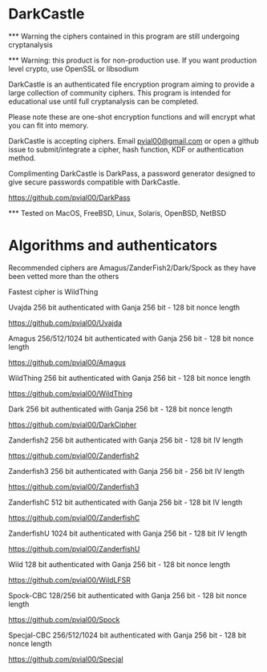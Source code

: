 # DarkCastle

*** Warning the ciphers contained in this program are still undergoing cryptanalysis

*** Warning: this product is for non-production use.  If you want production level crypto, use OpenSSL or libsodium

DarkCastle is an authenticated file encryption program aiming to provide a large collection of community ciphers.  This program is intended for educational use until full cryptanalysis can be completed.

Please note these are one-shot encryption functions and will encrypt what you can fit into memory.

DarkCastle is accepting ciphers.  Email pvial00@gmail.com or open a github issue to submit/integrate a cipher, hash function, KDF or authentication method.

Complimenting DarkCastle is DarkPass, a password generator designed to give secure passwords compatible with DarkCastle.

https://github.com/pvial00/DarkPass

*** Tested on MacOS, FreeBSD, Linux, Solaris, OpenBSD, NetBSD


# Algorithms and authenticators

Recommended ciphers are Amagus/ZanderFish2/Dark/Spock as they have been vetted more than the others

Fastest cipher is WildThing

Uvajda 256 bit authenticated with Ganja 256 bit - 128 bit nonce length

https://github.com/pvial00/Uvajda

Amagus 256/512/1024 bit authenticated with Ganja 256 bit - 128 bit nonce length

https://github.com/pvial00/Amagus

WildThing 256 bit authenticated with Ganja 256 bit - 128 bit nonce length

https://github.com/pvial00/WildThing

Dark 256 bit authenticated with Ganja 256 bit - 128 bit nonce length

https://github.com/pvial00/DarkCipher

Zanderfish2 256 bit authenticated with Ganja 256 bit - 128 bit IV length

https://github.com/pvial00/Zanderfish2

Zanderfish3 256 bit authenticated with Ganja 256 bit - 256 bit IV length

https://github.com/pvial00/Zanderfish3

ZanderfishC 512 bit authenticated with Ganja 256 bit - 128 bit IV length

https://github.com/pvial00/ZanderfishC

ZanderfishU 1024 bit authenticated with Ganja 256 bit - 128 bit IV length

https://github.com/pvial00/ZanderfishU

Wild 128 bit authenticated with Ganja 256 bit - 128 bit nonce length

https://github.com/pvial00/WildLFSR

Spock-CBC 128/256 bit authenticated with Ganja 256 bit - 128 bit nonce length

https://github.com/pvial00/Spock

Specjal-CBC 256/512/1024 bit authenticated with Ganja 256 bit - 128 bit nonce length

https://github.com/pvial00/Specjal
